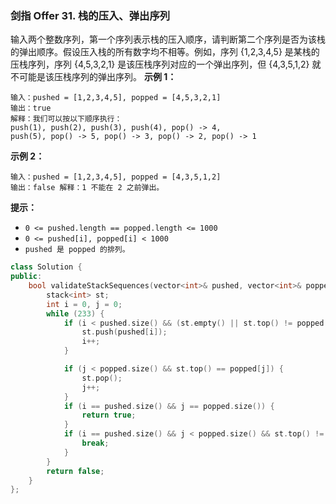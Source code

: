 ### 剑指 Offer 31. 栈的压入、弹出序列
输入两个整数序列，第一个序列表示栈的压入顺序，请判断第二个序列是否为该栈的弹出顺序。假设压入栈的所有数字均不相等。例如，序列 {1,2,3,4,5} 是某栈的压栈序列，序列 {4,5,3,2,1} 是该压栈序列对应的一个弹出序列，但 {4,3,5,1,2} 就不可能是该压栈序列的弹出序列。
**示例 1：**
```
输入：pushed = [1,2,3,4,5], popped = [4,5,3,2,1]
输出：true 
解释：我们可以按以下顺序执行： 
push(1), push(2), push(3), push(4), pop() -> 4, 
push(5), pop() -> 5, pop() -> 3, pop() -> 2, pop() -> 1
```
**示例 2：**
```
输入：pushed = [1,2,3,4,5], popped = [4,3,5,1,2]
输出：false 解释：1 不能在 2 之前弹出。
```
**提示：**
* `0 <= pushed.length == popped.length <= 1000`
* `0 <= pushed[i], popped[i] < 1000`
* `pushed 是 popped 的排列。`

```cpp
class Solution {
public:
    bool validateStackSequences(vector<int>& pushed, vector<int>& popped) {
        stack<int> st;
        int i = 0, j = 0;
        while (233) {
            if (i < pushed.size() && (st.empty() || st.top() != popped[j])) {
                st.push(pushed[i]);
                i++;
            }

            if (j < popped.size() && st.top() == popped[j]) {
                st.pop();
                j++;
            }
            if (i == pushed.size() && j == popped.size()) {
                return true;
            }
            if (i == pushed.size() && j < popped.size() && st.top() != popped[j]) {
                break;
            }
        }
        return false;
    }
};
```

